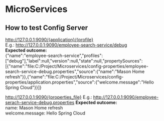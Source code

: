 # MicroServices
## How to test Config Server
http://127.0.0.1:9090/{application}/{profile}  
E.g.: http://127.0.0.1:9090/employee-search-service/debug  
**Expected outcome:**  
{"name":"employee-search-service","profiles":["debug"],"label":null,"version":null,"state":null,"propertySources":[{"name":"file:C:/Project/Microservices/config-properties/employee-search-service-debug.properties","source":{"name":"Mason Home refresh"}},{"name":"file:C:/Project/Microservices/config-properties/application.properties","source":{"welcome.message":"Hello Spring Cloud"}}]}

http://127.0.0.1:9090/{properties_file}
E.g.: http://127.0.0.1:9090/employee-serach-service-debug.properties
**Expected outcome:**  
name: Mason Home refresh  
welcome.message: Hello Spring Cloud
